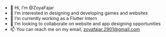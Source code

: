 - 👋 Hi, I’m @ZoyaFajar
- 👀 I’m interested in designing and developing games and websites
- 🌱 I’m currently working as a Flutter Intern
- 💞️ I’m looking to collaborate on website and app designing opportunities
- 📫 You can reach me on my email, zoyafajar.2901@gmail.com

<!---
ZoyaFajar/ZoyaFajar is a ✨ special ✨ repository because its `README.md` (this file) appears on your GitHub profile.
You can click the Preview link to take a look at your changes.
--->
